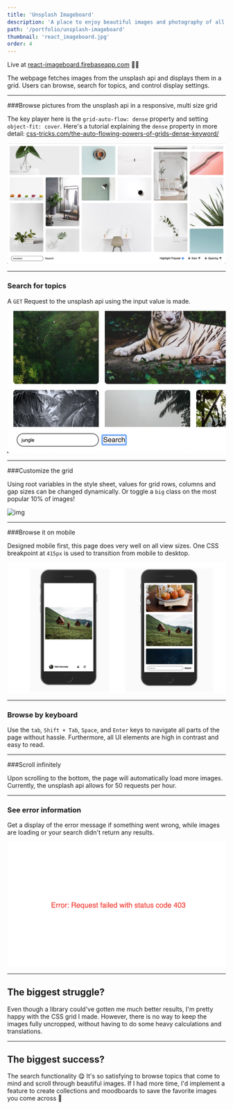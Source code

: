 ```yaml
---
title: 'Unsplash Imageboard'
description: 'A place to enjoy beautiful images and photography of all sorts'
path: '/portfolio/unsplash-imageboard'
thumbnail: 'react_imageboard.jpg'
order: 4
---
```


Live at [react-imageboard.firebaseapp.com](https://react-imageboard.firebaseapp.com) 🤖😙

The webpage fetches images from the unsplash api and displays them in a grid. Users can browse, search for topics, and control display settings.

---

###Browse pictures from the unsplash api in a responsive, multi size grid

The key player here is the `grid-auto-flow: dense` property and setting `object-fit: cover`. Here's a tutorial explaining the `dense` property in more detail: [css-tricks.com/the-auto-flowing-powers-of-grids-dense-keyword/](https://css-tricks.com/the-auto-flowing-powers-of-grids-dense-keyword/)

![img](./general.png)

<hr>

### Search for topics

A `GET` Request to the unsplash api using the input value is made.

![img](./search.png)

<hr>

###Customize the grid

Using root variables in the style sheet, values for grid rows, columns and gap sizes can be changed dynamically. Or toggle a `big` class on the most popular 10% of images!

![img](./size.png)

---

###Browse it on mobile

Designed mobile first, this page does very well on all view sizes. One CSS breakpoint at `415px` is used to transition from mobile to desktop.

![img](./mobile.png)

---

### Browse by keyboard

Use the `tab`, `Shift + Tab`, `Space`, and `Enter` keys to navigate all parts of the page without hassle. Furthermore, all UI elements are high in contrast and easy to read.

---

###Scroll infinitely

Upon scrolling to the bottom, the page will automatically load more images. Currently, the unsplash api allows for 50 requests per hour.

---

### See error information

Get a display of the error message if something went wrong, while images are loading or your search didn't return any results.

![img](./error.png)

---

## The biggest struggle?

Even though a library could've gotten me much better results, I'm pretty happy with the CSS grid I made. However, there is no way to keep the images fully uncropped, without having to do some heavy calculations and translations.

---

## The biggest success?

The search functionality 😋 It's so satisfying to browse topics that come to mind and scroll through beautiful images. If I had more time, I'd implement a feature to create collections and moodboards to save the favorite images you come across 🤗
